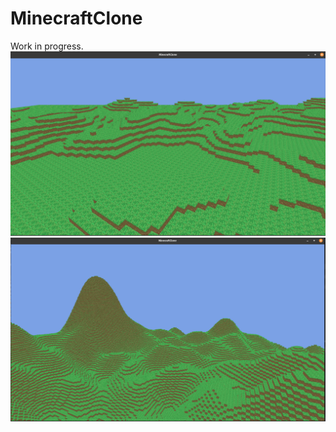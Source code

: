 # MinecraftClone

Work in progress.
![](readme_images/readme_picture_1.png)
![](readme_images/readme_picture_2.png)
